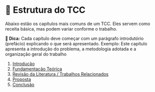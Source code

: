 # 📝 Estrutura do TCC

Abaixo estão os capítulos mais comuns de um TCC. Eles servem como receita básica, mas podem variar conforme o trabalho.

**📌 Dica:** Cada capítulo deve começar com um parágrafo introdutório (prefácio) explicando o que será apresentado. Exemplo: Este capítulo apresenta a introdução do problema, a metodologia adotada e a organização geral do trabalho

1. [Introdução](introducao.md)
2. [Fundamentação Teórica](fundamentacao_teorica.md)
3. [Revisão da Literatura / Trabalhos Relacionados](revisao_literatura_trabalhos_relacionados.md)
4. [Proposta](proposta.md)
5. [Conclusão](conclusao.md)